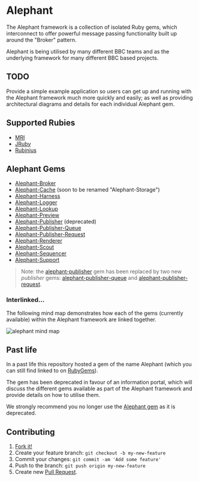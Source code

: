 # Alephant

The Alephant framework is a collection of isolated Ruby gems, which interconnect to offer powerful message passing functionality built up around the "Broker" pattern. 

Alephant is being utilised by many different BBC teams and as the underlying framework for many different BBC based projects.

## TODO

Provide a simple example application so users can get up and running with the Alephant framework much more quickly and easily; as well as providing architectural diagrams and details for each individual Alephant gem.

## Supported Rubies

- [MRI](https://www.ruby-lang.org/)
- [JRuby](http://jruby.org/)
- [Rubinius](http://rubini.us/)

## Alephant Gems

- [Alephant-Broker](https://github.com/BBC-News/alephant-broker)
- [Alephant-Cache](https://github.com/BBC-News/alephant-cache) (soon to be renamed "Alephant-Storage")
- [Alephant-Harness](https://github.com/BBC-News/alephant-harness)
- [Alephant-Logger](https://github.com/BBC-News/alephant-logger)
- [Alephant-Lookup](https://github.com/BBC-News/alephant-lookup)
- [Alephant-Preview](https://github.com/BBC-News/alephant-preview)
- [Alephant-Publisher](https://github.com/BBC-News/alephant-publisher) (deprecated)
- [Alephant-Publisher-Queue](https://github.com/BBC-News/alephant-publisher-queue)
- [Alephant-Publisher-Request](https://github.com/BBC-News/alephant-publisher-request)
- [Alephant-Renderer](https://github.com/BBC-News/alephant-renderer)
- [Alephant-Scout](https://github.com/BBC-News/alephant-scout)
- [Alephant-Sequencer](https://github.com/BBC-News/alephant-sequencer)
- [Alephant-Support](https://github.com/BBC-News/alephant-support)

> Note: the [alephant-publisher](https://github.com/BBC-News/alephant-publisher) gem has been replaced by two new *publisher* gems: [alephant-publisher-queue](https://github.com/BBC-News/alephant-publisher-queue) and [alephant-publisher-request](https://github.com/BBC-News/alephant-publisher-request). 

### Interlinked...

The following mind map demonstrates how each of the gems (currently available) within the Alephant framework are linked together.

![alephant mind map](https://cloud.githubusercontent.com/assets/180050/5049794/560519a0-6c20-11e4-8ac4-302ee02352cc.png)

## Past life

In a past life this repository hosted a gem of the name Alephant (which you can still find linked to on [RubyGems](https://rubygems.org/gems/alephant)).

The gem has been deprecated in favour of an information portal, which will discuss the different gems available as part of the Alephant framework and provide details on how to utilise them.

We strongly recommend you no longer use the [Alephant gem](https://rubygems.org/gems/alephant) as it is deprecated.

## Contributing

1. [Fork it!](http://github.com/BBC-News/alephant/fork)
2. Create your feature branch: `git checkout -b my-new-feature`
3. Commit your changes: `git commit -am 'Add some feature'`
4. Push to the branch: `git push origin my-new-feature`
5. Create new [Pull Request](https://github.com/BBC-News/alephant/pulls).
